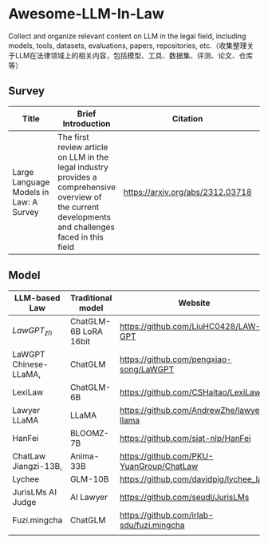 # Awesome-LLM-In-Law

Collect and organize relevant content on LLM in the legal field, including models, tools, datasets, evaluations, papers, repositories, etc.（收集整理关于LLM在法律领域上的相关内容，包括模型、工具、数据集、评测、论文、仓库等）

## Survey

| Title                                  | Brief Introduction                                                                                                                                     | Citation                         | Read notes                                               |
| -------------------------------------- | ------------------------------------------------------------------------------------------------------------------------------------------------------ | -------------------------------- | -------------------------------------------------------- |
| Large Language Models in Law: A Survey | The first review article on LLM in the legal industry provides a comprehensive overview of the current developments and challenges faced in this field | https://arxiv.org/abs/2312.03718 | [链接]([https://github.com/xuhu0115/Awesome-LLM-In-Law//Paper-note/Large-Language-Models-in-Law---A-Survey.md](https://github.com/xuhu0115/Awesome-LLM-In-Law/blob/main/Paper-note/Large%20Language%20Models%20in%20Law%20-%20A%20Survey.md)) |

## Model


| LLM-based Law         | Traditional model      | Website                                   |
| --------------------- | ---------------------- | ----------------------------------------- |
| $LawGPT_{zh}$         | ChatGLM-6B LoRA  16bit | https://github.com/LiuHC0428/LAW-GPT      |
| LaWGPT Chinese-LLaMA, | ChatGLM                | https://github.com/pengxiao-song/LaWGPT   |
| LexiLaw               | ChatGLM-6B             | https://github.com/CSHaitao/LexiLaw       |
| Lawyer LLaMA          | LLaMA                  | https://github.com/AndrewZhe/lawyer-llama |
| HanFei                | BLOOMZ-7B              | https://github.com/siat-nlp/HanFei        |
| ChatLaw Jiangzi-13B,  | Anima-33B              | https://github.com/PKU-YuanGroup/ChatLaw  |
| Lychee                | GLM-10B                | https://github.com/davidpig/lychee_law    |
| JurisLMs AI Judge     | AI Lawyer              | https://github.com/seudl/JurisLMs         |
| Fuzi.mingcha          | ChatGLM                | https://github.com/irlab-sdu/fuzi.mingcha |
|                       |                        |                                           |
